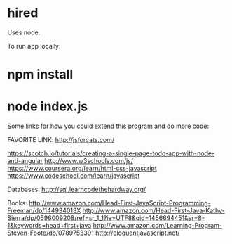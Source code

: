# hired

Uses node.

To run app locally:

# npm install
# node index.js


Some links for how you could extend this program and do more code:

FAVORITE LINK: 
http://jsforcats.com/

https://scotch.io/tutorials/creating-a-single-page-todo-app-with-node-and-angular
http://www.w3schools.com/js/
https://www.coursera.org/learn/html-css-javascript
https://www.codeschool.com/learn/javascript

Databases:
http://sql.learncodethehardway.org/

Books:
http://www.amazon.com/Head-First-JavaScript-Programming-Freeman/dp/144934013X
http://www.amazon.com/Head-First-Java-Kathy-Sierra/dp/0596009208/ref=sr_1_1?ie=UTF8&qid=1456694451&sr=8-1&keywords=head+first+java
http://www.amazon.com/Learning-Program-Steven-Foote/dp/0789753391
http://eloquentjavascript.net/

